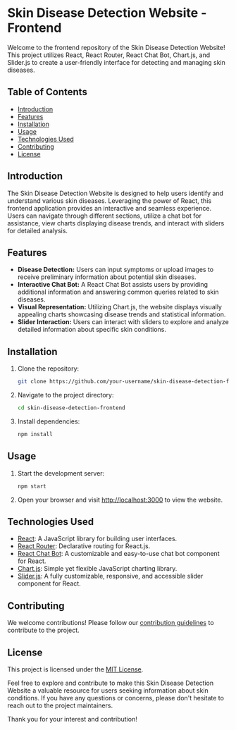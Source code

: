# Skin Disease Detection Website - Frontend

Welcome to the frontend repository of the Skin Disease Detection Website! This project utilizes React, React Router, React Chat Bot, Chart.js, and Slider.js to create a user-friendly interface for detecting and managing skin diseases.

## Table of Contents

- [Introduction](#introduction)
- [Features](#features)
- [Installation](#installation)
- [Usage](#usage)
- [Technologies Used](#technologies-used)
- [Contributing](#contributing)
- [License](#license)

## Introduction

The Skin Disease Detection Website is designed to help users identify and understand various skin diseases. Leveraging the power of React, this frontend application provides an interactive and seamless experience. Users can navigate through different sections, utilize a chat bot for assistance, view charts displaying disease trends, and interact with sliders for detailed analysis.

## Features

- **Disease Detection:** Users can input symptoms or upload images to receive preliminary information about potential skin diseases.
- **Interactive Chat Bot:** A React Chat Bot assists users by providing additional information and answering common queries related to skin diseases.
- **Visual Representation:** Utilizing Chart.js, the website displays visually appealing charts showcasing disease trends and statistical information.
- **Slider Interaction:** Users can interact with sliders to explore and analyze detailed information about specific skin conditions.

## Installation

1. Clone the repository:

   ```bash
   git clone https://github.com/your-username/skin-disease-detection-frontend.git
   ```

2. Navigate to the project directory:

   ```bash
   cd skin-disease-detection-frontend
   ```

3. Install dependencies:

   ```bash
   npm install
   ```

## Usage

1. Start the development server:

   ```bash
   npm start
   ```

2. Open your browser and visit [http://localhost:3000](http://localhost:3000) to view the website.

## Technologies Used

- [React](https://reactjs.org/): A JavaScript library for building user interfaces.
- [React Router](https://reactrouter.com/): Declarative routing for React.js.
- [React Chat Bot](https://www.npmjs.com/package/react-chatbot-kit): A customizable and easy-to-use chat bot component for React.
- [Chart.js](https://www.chartjs.org/): Simple yet flexible JavaScript charting library.
- [Slider.js](https://www.npmjs.com/package/react-slider): A fully customizable, responsive, and accessible slider component for React.

## Contributing

We welcome contributions! Please follow our [contribution guidelines](CONTRIBUTING.md) to contribute to the project.

## License

This project is licensed under the [MIT License](LICENSE).

Feel free to explore and contribute to make this Skin Disease Detection Website a valuable resource for users seeking information about skin conditions. If you have any questions or concerns, please don't hesitate to reach out to the project maintainers.

Thank you for your interest and contribution!
